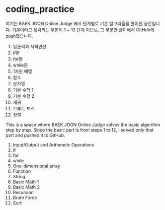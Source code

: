 # coding_practice

여기는 BAEK JOON Online Judge 에서 단계별로 기본 알고리즘을 풀이한 공간입니다.
기본이라고 생각되는 부분이 1 ~ 12 단계 이므로, 그 부분만 풀이해서 GitHub에 push했습니다.

01. 입출력과 사칙연산
02. if문
03. for문
04. while문
05. 1차원 배열
06. 함수
07. 문자열
08. 기본 수학 1
09. 기본 수학 2
10. 재귀
11. 브루트 포스
12. 정렬

This is a space where BAEK JOON Online Judge solves the basic algorithm step by step.
Since the basic part is from steps 1 to 12, I solved only that part and pushed it to GitHub.

01. Input/Output and Arithmetic Operations
02. if
03. for
04. while
05. One-dimensional array
06. Function
07. String
08. Basic Math 1
09. Basic Math 2
10. Recursion
11. Brute Force
12. Sort
